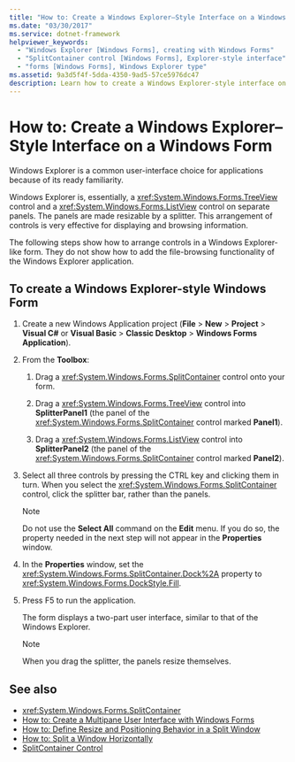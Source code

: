 ```yaml
---
title: "How to: Create a Windows Explorer–Style Interface on a Windows Form"
ms.date: "03/30/2017"
ms.service: dotnet-framework
helpviewer_keywords:
  - "Windows Explorer [Windows Forms], creating with Windows Forms"
  - "SplitContainer control [Windows Forms], Explorer-style interface"
  - "forms [Windows Forms], Windows Explorer type"
ms.assetid: 9a3d5f4f-5dda-4350-9ad5-57ce5976dc47
description: Learn how to create a Windows Explorer-style interface on a Windows Form for displaying and browsing information.
---
```

# How to: Create a Windows Explorer–Style Interface on a Windows Form

Windows Explorer is a common user-interface choice for applications because of its ready familiarity.

Windows Explorer is, essentially, a <xref:System.Windows.Forms.TreeView> control and a <xref:System.Windows.Forms.ListView> control on separate panels. The panels are made resizable by a splitter. This arrangement of controls is very effective for displaying and browsing information.

The following steps show how to arrange controls in a Windows Explorer-like form. They do not show how to add the file-browsing functionality of the Windows Explorer application.

## To create a Windows Explorer-style Windows Form

1. Create a new Windows Application project (**File** > **New** > **Project** > **Visual C#** or **Visual Basic** > **Classic Desktop** > **Windows Forms Application**).

2. From the **Toolbox**:

    1. Drag a <xref:System.Windows.Forms.SplitContainer> control onto your form.

    2. Drag a <xref:System.Windows.Forms.TreeView> control into **SplitterPanel1** (the panel of the <xref:System.Windows.Forms.SplitContainer> control marked **Panel1**).

    3. Drag a <xref:System.Windows.Forms.ListView> control into **SplitterPanel2** (the panel of the <xref:System.Windows.Forms.SplitContainer> control marked **Panel2**).

3. Select all three controls by pressing the CTRL key and clicking them in turn. When you select the <xref:System.Windows.Forms.SplitContainer> control, click the splitter bar, rather than the panels.

    > [!NOTE]
    > Do not use the **Select All** command on the **Edit** menu. If you do so, the property needed in the next step will not appear in the **Properties** window.

4. In the **Properties** window, set the <xref:System.Windows.Forms.SplitContainer.Dock%2A> property to <xref:System.Windows.Forms.DockStyle.Fill>.

5. Press F5 to run the application.

     The form displays a two-part user interface, similar to that of the Windows Explorer.

    > [!NOTE]
    > When you drag the splitter, the panels resize themselves.

## See also

- <xref:System.Windows.Forms.SplitContainer>
- [How to: Create a Multipane User Interface with Windows Forms](how-to-create-a-multipane-user-interface-with-windows-forms.md)
- [How to: Define Resize and Positioning Behavior in a Split Window](how-to-define-resize-and-positioning-behavior-in-a-split-window.md)
- [How to: Split a Window Horizontally](how-to-split-a-window-horizontally.md)
- [SplitContainer Control](splitcontainer-control-windows-forms.md)

